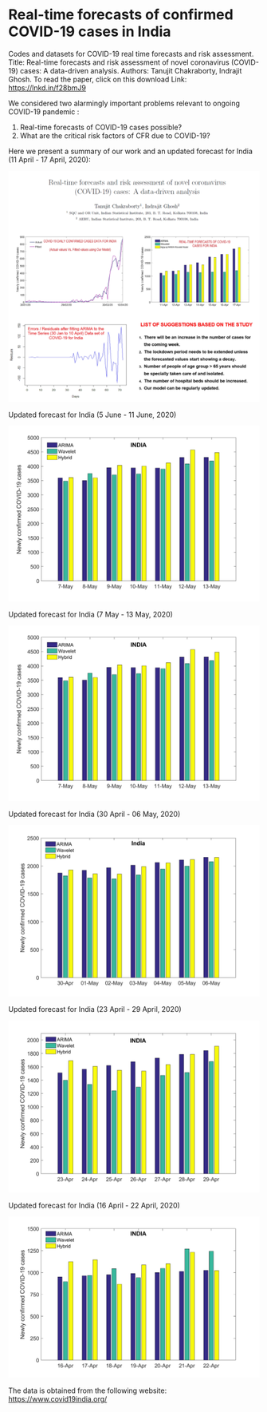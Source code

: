 # Real-time forecasts of confirmed COVID-19 cases in India
Codes and datasets for COVID-19 real time forecasts and risk assessment.
Title: Real-time forecasts and risk assessment of novel coronavirus (COVID-19) cases: A data-driven analysis.
Authors: Tanujit Chakraborty, Indrajit Ghosh.
To read the paper, click on this download Link: https://lnkd.in/f28bmJ9


We considered two alarmingly important problems relevant to ongoing COVID-19 pandemic :
1. Real-time forecasts of COVID-19 cases possible?
2. What are the critical risk factors of CFR due to COVID-19?

Here we present a summary of our work and an updated forecast for India (11 April - 17 April, 2020):

![picture](forecast_11apr_ind.jpg)

Updated forecast for India (5 June - 11 June, 2020)

![picture](india_forecast_7may.png)

Updated forecast for India (7 May - 13 May, 2020)

![picture](india_forecast_7may.png)


Updated forecast for India (30 April - 06 May, 2020)

![picture](india_forecast_30apr.png)

Updated forecast for India (23 April - 29 April, 2020)

![picture](india_forecast_23apr.png)


Updated forecast for India (16 April - 22 April, 2020)

![picture](forecast_16apr_ind.png)

The data is obtained from the following website: https://www.covid19india.org/
